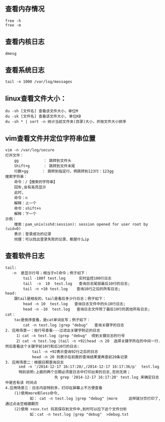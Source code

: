 

## 查看内存情况
    
    free -h
    free -m
    
## 查看内核日志

    dmesg

## 查看系统日志

    tail -n 1000 /var/log/messages

## linux查看文件大小：

    du -sh [文件名] 查看该文件大小，单位M
    du -sk [文件名] 查看该文件大小, 单位KB
    du -sh * | sort -n 统计当前文件夹(目录)大小，并按文件大小排序

## vim查看文件并定位字符串位置

    vim -n /var/log/secure
    打开文件：
        gg           ： 跳转到文件头
        Shift+g      ： 跳转到文件末尾
        行数+gg      ： 跳转到指定行，例跳转到123行：123gg
    搜索字符串：
        命令：/【搜索的字符串】
        回车,会有高亮显示
        此时,
        命令：n
        解释：上一个
        命令：shift+n
        解释：下一个
    示例：
        搜索：pam_unix(sshd:session): session opened for user root by (uid=0)
        表示：登录成功的记录
        同理：可以找出登录失败的记录，都是什么ip
       
## 查看软件日志
    
    tail:  
       -n  是显示行号；相当于nl命令；例子如下：
            tail -100f test.log      实时监控100行日志
            tail  -n  10  test.log   查询日志尾部最后10行的日志;
            tail -n +10 test.log    查询10行之后的所有日志;
    head:  
        跟tail是相反的，tail是看后多少行日志；例子如下：
            head -n 10  test.log   查询日志文件中的头10行日志;
            head -n -10  test.log   查询日志文件除了最后10行的其他所有日志;
    cat： 
        tac是倒序查看，是cat单词反写；例子如下：
            cat -n test.log |grep "debug"   查询关键字的日志
    2. 应用场景一：按行号查看---过滤出关键字附近的日志
         1）cat -n test.log |grep "debug"  得到关键日志的行号
         2）cat -n test.log |tail -n +92|head -n 20  选择关键字所在的中间一行. 然后查看这个关键字前10行和后10行的日志:
                tail -n +92表示查询92行之后的日志
                head -n 20 则表示在前面的查询结果里再查前20条记录
    3. 应用场景二：根据日期查询日志
          sed -n '/2014-12-17 16:17:20/,/2014-12-17 16:17:36/p'  test.log
          特别说明:上面的两个日期必须是日志中打印出来的日志,否则无效；
                          先 grep '2014-12-17 16:17:20' test.log 来确定日志中是否有该 时间点
    4.应用场景三：日志内容特别多，打印在屏幕上不方便查看
        (1)使用more和less命令,
               如： cat -n test.log |grep "debug" |more     这样就分页打印了,通过点击空格键翻页
        (2)使用 >xxx.txt 将其保存到文件中,到时可以拉下这个文件分析
               如：cat -n test.log |grep "debug"  >debug.txt        

